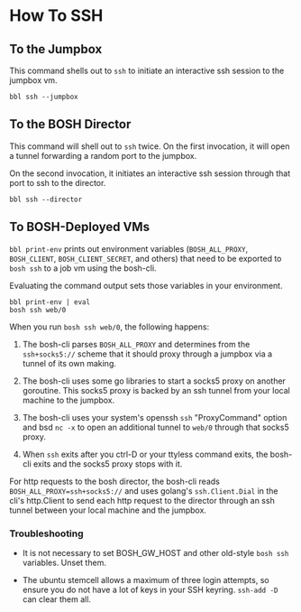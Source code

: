 # How To SSH

## To the Jumpbox

This command shells out to `ssh` to initiate an interactive ssh session to the jumpbox vm.
```
bbl ssh --jumpbox
```

## To the BOSH Director

This command will shell out to `ssh` twice. On the first invocation, it will open a tunnel forwarding a random port to the jumpbox.

On the second invocation, it initiates an interactive ssh session through that port to ssh to the director.

```
bbl ssh --director
```

## To BOSH-Deployed VMs

`bbl print-env` prints out environment variables (`BOSH_ALL_PROXY`, `BOSH_CLIENT`, `BOSH_CLIENT_SECRET`, and others)
that need to be exported to `bosh ssh` to a job vm using the bosh-cli.

Evaluating the command output sets those variables in your environment.

```
bbl print-env | eval
bosh ssh web/0
```

When you run `bosh ssh web/0`, the following happens:

1. The bosh-cli parses `BOSH_ALL_PROXY` and determines from the `ssh+socks5://` scheme that it should proxy through a jumpbox via a tunnel of its own making.

1. The bosh-cli uses some go libraries to start a socks5 proxy on another goroutine. This socks5 proxy is backed by an ssh tunnel from your local machine to the jumpbox.

1. The bosh-cli uses your system's openssh `ssh` "ProxyCommand" option and bsd `nc -x` to open an additional tunnel to `web/0` through that socks5 proxy.

1. When `ssh` exits after you ctrl-D or your ttyless command exits, the bosh-cli exits and the socks5 proxy stops with it.

For http requests to the bosh director, the bosh-cli reads `BOSH_ALL_PROXY=ssh+socks5://`
and uses golang's `ssh.Client.Dial` in the cli's http.Client to send each http request
to the director through an ssh tunnel between your local machine and the jumpbox.

### Troubleshooting

* It is not necessary to set BOSH_GW_HOST and other old-style `bosh ssh` variables. Unset them.

* The ubuntu stemcell allows a maximum of three login attempts, so ensure you do not have a lot of keys in your SSH keyring. `ssh-add -D` can clear them all.
